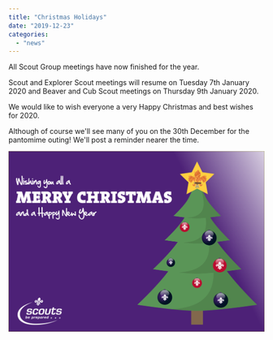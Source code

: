 ```yaml
---
title: "Christmas Holidays"
date: "2019-12-23"
categories: 
  - "news"
---
```


All Scout Group meetings have now finished for the year.

Scout and Explorer Scout meetings will resume on Tuesday 7th January 2020 and Beaver and Cub Scout meetings on Thursday 9th January 2020.

We would like to wish everyone a very Happy Christmas and best wishes for 2020.

Although of course we'll see many of you on the 30th December for the pantomime outing! We'll post a reminder nearer the time.

![Image result for Scout Merry Christmas](images/Christmass-Tree.png)
